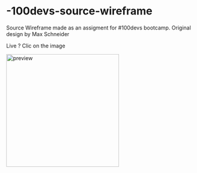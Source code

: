 # -100devs-source-wireframe

Source Wireframe made as an assigment for #100devs bootcamp. Original design by Max Schneider

Live ? Clic on the image

[<img src="https://angra974.github.io/100devs-source-wireframe/source-wireframe-max-schneider.webp" alt="preview" width="300" />](https://angra974.github.io/100devs-source-wireframe/)

